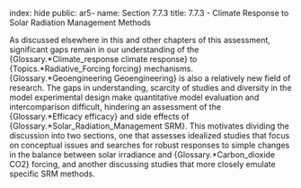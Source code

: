 index: hide
public: ar5-
name: Section 7.7.3
title: 7.7.3 - Climate Response to Solar Radiation Management Methods

As discussed elsewhere in this and other chapters of this assessment, significant gaps remain in our understanding of the {Glossary.*Climate_response climate response} to {Topics.*Radiative_Forcing forcing} mechanisms. {Glossary.*Geoengineering Geoengineering} is also a relatively new field of research. The gaps in understanding, scarcity of studies and diversity in the model experimental design make quantitative model evaluation and intercomparison difficult, hindering an assessment of the {Glossary.*Efficacy efficacy} and side effects of {Glossary.*Solar_Radiation_Management SRM}. This motivates dividing the discussion into two sections, one that assesses idealized studies that focus on conceptual issues and searches for robust responses to simple changes in the balance between solar irradiance and {Glossary.*Carbon_dioxide CO2} forcing, and another discussing studies that more closely emulate specific SRM methods.
